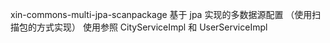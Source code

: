 xin-commons-multi-jpa-scanpackage
基于 jpa 实现的多数据源配置 （使用扫描包的方式实现）
使用参照 CityServiceImpl 和 UserServiceImpl
